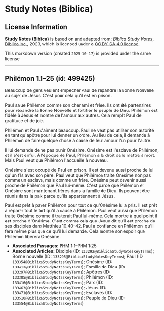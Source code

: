 # Study Notes (Biblica)

## License Information

**Study Notes (Biblica)** is based on and adapted from: _Biblica Study Notes_, [Biblica Inc.](https://www.biblica.com/), 2023, which is licensed under a [CC BY-SA 4.0 license](https://creativecommons.org/licenses/by-sa/4.0/legalcode.en).

This markdown version (created `2025-10-17`) is provided under the same license.



--------------------------------

## Philémon 1.1–25 (id: 499425)

Beaucoup de gens veulent empêcher Paul de répandre la Bonne Nouvelle au sujet de Jésus. C'est pour cela qu'il est en prison.

Paul salue Philémon comme son cher ami et frère. Ils ont été partenaires pour répandre la Bonne Nouvelle et fortifier le peuple de Dieu. Philémon est fidèle à Jésus et montre de l'amour aux autres. Cela remplit Paul de gratitude et de joie.

Philémon et Paul s'aiment beaucoup. Paul ne veut pas utiliser son autorité en tant qu'apôtre pour lui donner un ordre. Au lieu de cela, il demande à Philémon de faire quelque chose à cause de leur amour l'un pour l'autre. 

Il lui demande de ne pas punir Onésime. Onésime est l'esclave de Philémon, et il s'est enfui. À l'époque de Paul, Philémon a le droit de le mettre à mort. Mais Paul veut que Philémon l'accueille à nouveau.

Onésime s'est occupé de Paul en prison. Il est devenu aussi proche de lui qu'un fils avec son père. Paul veut que Philémon traite Onésime non pas comme un esclave, mais comme un frère. Onésime peut devenir aussi proche de Philémon que Paul lui\-même. C'est parce que Philémon et Onésime sont maintenant frères dans la famille de Dieu. Ils peuvent être réunis dans la paix parce qu'ils appartiennent à Jésus.

Paul est prêt à payer Philémon pour tout ce qu'Onésime lui a pris. Il est prêt à réparer tout le tort qu'il a causé à Philémon. Paul veut aussi que Philémon traite Onésime comme il traiterait Paul lui\-même. Cela montre à quel point il est proche d'Onésime. C'est comme cela que Jésus dit qu'il est proche de ses disciples dans Matthieu 10\.40–42\. Paul a confiance en Philémon, qu'il fera même plus que ce qu'il lui demande. Cela montre son espoir que Philémon libérera Onésime.

* **Associated Passages:** PHM 1:1–PHM 1:25
* **Associated Articles:** Disciple (ID: `133292@BiblicaStudyNotesKeyTerms`); Bonne nouvelle (ID: `133295@BiblicaStudyNotesKeyTerms`); Paul (ID: `133354@BiblicaStudyNotesKeyTerms`); Onésime (ID: `133413@BiblicaStudyNotesKeyTerms`); Famille de Dieu (ID: `133297@BiblicaStudyNotesKeyTerms`); Apôtres (ID: `133305@BiblicaStudyNotesKeyTerms`); Philémon (ID: `133416@BiblicaStudyNotesKeyTerms`); Paix (ID: `133463@BiblicaStudyNotesKeyTerms`); Jésus (ID: `133471@BiblicaStudyNotesKeyTerms`); Esclaves (ID: `133510@BiblicaStudyNotesKeyTerms`); Peuple de Dieu (ID: `133554@BiblicaStudyNotesKeyTerms`)

